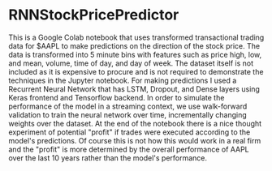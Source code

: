 # RNNStockPricePredictor
This is a Google Colab notebook that uses transformed transactional trading data for $AAPL to make predictions on the direction of the stock price. The data is transformed into 5 minute bins with features such as price high, low, and mean, volume, time of day, and day of week. The dataset itself is not included as it is expensive to procure and is not required to demonstrate the techniques in the Jupyter notebook. For making predictions I used a Recurrent Neural Network that has LSTM, Dropout, and Dense layers using Keras frontend and Tensorflow backend. In order to simulate the performance of the model in a streaming context, we use walk-forward validation to train the neural network over time, incrementally changing weights over the dataset. At the end of the notebook there is a nice thought experiment of potential "profit" if trades were executed according to the model's predictions. Of course this is not how this would work in a real firm and the "profit" is more determined by the overall performance of AAPL over the last 10 years rather than the model's performance. 
